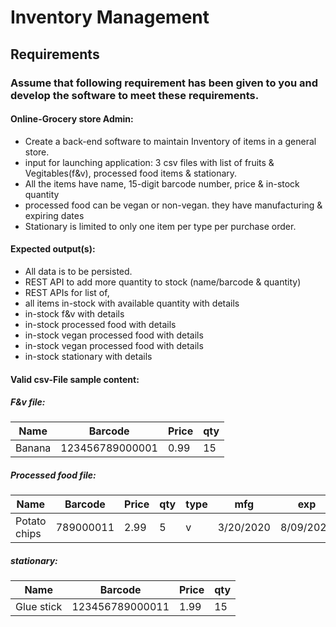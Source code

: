 # Inventory Management

## Requirements
### Assume that following requirement has been given to you and develop the software to meet these requirements.
#### Online-Grocery store Admin:
- Create a back-end software to maintain Inventory of items in a general store.
- input for launching application: 3 csv files with list of fruits & Vegitables(f&v), processed food items & stationary.
- All the items have name, 15-digit barcode number, price & in-stock quantity
- processed food can be vegan or non-vegan. they have manufacturing & expiring dates
- Stationary is limited to only one item per type per purchase order.

#### Expected output(s):
- All data is to be persisted.
- REST API to add more quantity to stock (name/barcode & quantity)
- REST APIs for list of,
- all items in-stock with available quantity with details
- in-stock f&v with details
- in-stock processed food with details
- in-stock vegan processed food with details
- in-stock vegan processed food with details
- in-stock stationary with details

#### Valid csv-File sample content:
##### F&v file:
|Name                                   | Barcode                               |Price      |qty|
|---------------------------------------|---------------------------------------|-----------|---|
|Banana                                 |123456789000001                        |0.99       | 15|

##### Processed food file:
|Name                                   |Barcode                                |Price      |qty         |type       |mfg                        |exp      |
|---------------------------------------|---------------------------------------|-----------|------------|-----------|---------------------------|---------|
|Potato chips                           |789000011                              |2.99       |5           |v          |3/20/2020                  |8/09/2020|

##### stationary:
|Name                                   |Barcode                                |Price      |qty|
|---------------------------------------|---------------------------------------|-----------|---|
|Glue stick                             |123456789000011                        |1.99       |15 |
